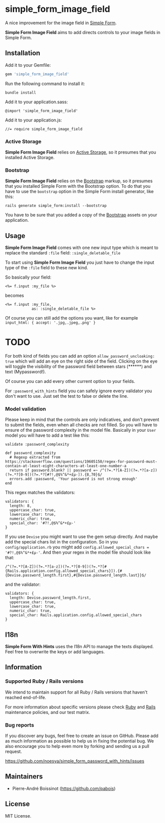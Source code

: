 # simple_form_image_field

A nice improvement for the image field in [Simple Form](https://github.com/heartcombo/simple_form).

**Simple Form Image Field** aims to add directs controls to your image fields in Simple Form.



## Installation

Add it to your Gemfile:

```ruby
gem 'simple_form_image_field'
```

Run the following command to install it:

```console
bundle install
```

Add it to your application.sass:

```
@import 'simple_form_image_field'
```

Add it to your application.js:

```
//= require simple_form_image_field
```

### Active Storage

**Simple Form Image Field** relies on [Active Storage](https://github.com/rails/rails/tree/main/activestorage), so it presumes that you installed Active Storage.

### Bootstrap

**Simple Form Image Field** relies on the [Bootstrap](http://getbootstrap.com/) markup, so it presumes that you installed Simple Form with the Bootstrap option. To do that you have to use the `bootstrap` option in the Simple Form install generator, like this:

```console
rails generate simple_form:install --bootstrap
```

You have to be sure that you added a copy of the [Bootstrap](http://getbootstrap.com/)
assets on your application.

## Usage
**Simple Form Image Field** comes with one new input type which is meant to replace the standard `:file` field: `:single_deletable_file`

To start using **Simple Form Image Field** you just have to change the input type of the `:file` field to these new kind.

So basically your field:
```erb
<%= f.input :my_file %>
```
becomes
```erb
<%= f.input :my_file,
            as: :single_deletable_file %>
```
Of course you can still add the options you want, like for example `input_html: { accept: '.jpg,.jpeg,.png' }`

# TODO
For both kind of fields you can add an option `allow_password_uncloaking: true` which will add an eye on the right side of the field. Clicking on the eye will toggle the visibility of the password field between stars (******) and text (Mypassword!).

Of course you can add every other current option to your fields.

For `:password_with_hints` field you can safely ignore every validator you don't want to use. Just set the test to false or delete the line.

### Model validation

Please keep in mind that the controls are only indicatives, and don't prevent to submit the fields, even when all checks are not filled.
So you will have to ensure of the password complexity in the model file.
Basically in your `User` model you will have to add a test like this:
```erb
validate :password_complexity

def password_complexity
  # Regexp extracted from https://stackoverflow.com/questions/19605150/regex-for-password-must-contain-at-least-eight-characters-at-least-one-number-a
  return if password.blank? || password =~ /^(?=.*?[A-Z])(?=.*?[a-z])(?=.*?[0-9])(?=.*?[#?!,@$%^&*+£µ-]).{8,70}$/
  errors.add :password, 'Your password is not strong enough'
end
```

This regex matches the validators:
```erb
validators: {
  length: 8,
  uppercase_char: true,
  lowercase_char: true,
  numeric_char: true,
  special_char: '#?!,@$%^&*+£µ-'
}
```

If you use `Devise` you might want to use the gem setup directly. And maybe add the special chars list in the configuration.
So in you `config/application.rb` you might add `config.allowed_special_chars = '#?!,@$%^&*+£µ-'`.
And then your regex in the model file should look like that:
```erb
/^(?=.*?[A-Z])(?=.*?[a-z])(?=.*?[0-9])(?=.*?[#{Rails.application.config.allowed_special_chars}]).{#{Devise.password_length.first},#{Devise.password_length.last}}$/
```
and the validator:
```erb
validators: {
  length: Devise.password_length.first,
  uppercase_char: true,
  lowercase_char: true,
  numeric_char: true,
  special_char: Rails.application.config.allowed_special_chars
}
```


## I18n

**Simple Form With Hints** uses the I18n API to manage the texts displayed. Feel free to overwrite the keys or add languages.

## Information

### Supported Ruby / Rails versions

We intend to maintain support for all Ruby / Rails versions that haven't reached end-of-life.

For more information about specific versions please check [Ruby](https://www.ruby-lang.org/en/downloads/branches/)
and [Rails](https://guides.rubyonrails.org/maintenance_policy.html) maintenance policies, and our test matrix.

### Bug reports

If you discover any bugs, feel free to create an issue on GitHub. Please add as much information as
possible to help us in fixing the potential bug. We also encourage you to help even more by forking and sending us a pull request.

https://github.com/noesya/simple_form_password_with_hints/issues

## Maintainers

* Pierre-André Boissinot (https://github.com/pabois)


## License

MIT License.
